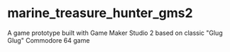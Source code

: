 # marine_treasure_hunter_gms2
 A game prototype built with Game Maker Studio 2 based on classic "Glug Glug" Commodore 64 game
